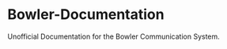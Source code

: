 Bowler-Documentation
====================

Unofficial Documentation for the Bowler Communication System. 